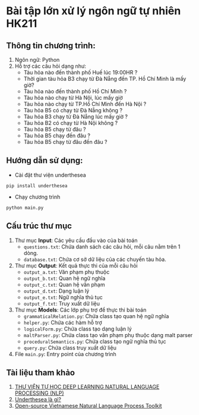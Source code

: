 # Bài tập lớn xử lý ngôn ngữ tự nhiên HK211

## Thông tin chương trình:
1. Ngôn ngữ: Python
2. Hỗ trợ các câu hỏi dạng như:
    * Tàu hỏa nào đến thành phố Huế lúc 19:00HR ?
    * Thời gian tàu hỏa B3 chạy từ Đà Nẵng đến TP. Hồ Chí Minh là mấy giờ?
    * Tàu hỏa nào đến thành phố Hồ Chí Minh ?
    * Tàu hỏa nào chạy từ Hà Nội, lúc mấy giờ
    * Tàu hỏa nào chạy từ TP.Hồ Chí Minh đến Hà Nội ?
    * Tàu hỏa B5 có chạy từ Đà Nẵng không ?
    * Tàu hỏa B3 chạy từ Đà Nẵng lúc mấy giờ ?
    * Tàu hỏa B2 có chạy từ Hà Nội không ?
    * Tàu hỏa B5 chạy từ đâu ?
    * Tàu hỏa B5 chạy đến đâu ?
    * Tàu hỏa B5 chạy từ đâu đến đâu ?

## Hướng dẫn sử dụng:
* Cài đặt thư viện underthesea
```
pip install underthesea
```

* Chạy chương trình
```
python main.py
```

## Cấu trúc thư mục
1. Thư mục **Input**: Các yêu cầu đầu vào của bài toán
    * `questions.txt`: Chứa danh sách các câu hỏi, mỗi câu nằm trên 1 dòng.
    * `database.txt`: Chứa cơ sở dữ liệu của các chuyến tàu hỏa.
2. Thư mục **Output**: Kết quả thực thi của mỗi câu hỏi
    * `output_a.txt`: Văn phạm phụ thuộc
    * `output_b.txt`: Quan hệ ngữ nghĩa
    * `output_c.txt`: Quan hệ văn phạm
    * `output_d.txt`: Dạng luận lý
    * `output_e.txt`: Ngữ nghĩa thủ tục
    * `output_f.txt`: Truy xuất dữ liệu
3. Thư mục **Models**: Các lớp phụ trợ để thực thi bài toán
    * `grammaticalRelation.py`: Chứa class tạo quan hệ ngữ nghĩa
    * `helper.py`: Chứa các hàm hỗ trợ
    * `logicalForm.py`: Chứa class tạo dạng luận lý
    * `maltParser.py`: Chứa class tạo văn phạm phụ thuộc dạng malt parser
    * `proceduralSemantics.py`: Chứa class tạo ngữ nghĩa thủ tục
    * `query.py`: Chứa class truy xuất dữ liệu
4. File `main.py`: Entry point của chương trình

## Tài liệu tham khảo
1. [THƯ VIỆN TỰ HỌC DEEP LEARNING NATURAL LANGUAGE PROCESSING (NLP)](https://hoctructuyen123.net/thu-vien-tu-hoc-deep-learning-natural-language-processing-nlp/)
2. [Underthesea là gì?](https://github-wiki-see.page/m/undertheseanlp/underthesea/wiki/Câu-chuyện-của-underthesea)
3. [Open-source Vietnamese Natural Language Process Toolkit](https://github.com/undertheseanlp/underthesea)